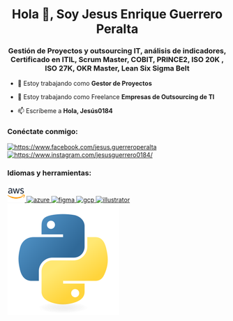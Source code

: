 <h1 align="center">Hola 👋, Soy Jesus Enrique Guerrero Peralta</h1>
<h3 align="center">Gestión de Proyectos y outsourcing IT, análisis de indicadores, Certificado en ITIL, Scrum Master, COBIT, PRINCE2, ISO 20K , ISO 27K, OKR Master, Lean Six Sigma Belt</h3>

- 🔭 Estoy trabajando como **Gestor de Proyectos**

- 👯 Estoy trabajando como Freelance **Empresas de Outsourcing de TI**

- 📫 Escríbeme a **Hola, Jesús0184**

<h3 align="left">Conéctate conmigo:</h3>
<p align="left">
<a href="https://linkedin.com/es/https://www.linkedin.com/es/jes%c3%bas-enrique-guerrero-peralta-586483168/" target="blank"><img align="center" <a href="https://fb.com/https://www.facebook.com/jesus.guerreroperalta" target="blank"><img align="
center" src="https://raw.githubusercontent.com/rahuldkjain/github-profile-readme-generator/master/src/images/icons/Social/facebook.svg" alt="https://www.facebook.com/jesus.guerreroperalta" height="30" width="40" /></a>
<a href="https://instagram.com/https://www.instagram.com/jesusguerrero0184/" target="blank"><img align="center" src="https://raw.githubusercontent.com/rahuldkjain/github-profile-readme-generator/master/src/images/icons/Social/instagram.svg" alt="https://www.instagram.com/jesusguerrero0184/" height="30" width="40" /></a>
</p>

<h3 align="left">Idiomas y herramientas:</h3>
<p align="left"> <a href="https://aws.amazon.com" target="_blank" rel="noreferrer"> <img src="https://raw.githubusercontent.com/devicons/devicon/master/icons/amazonwebservices/amazonwebservices-original-wordmark.svg" alt="aws" width="40" height="40"/> </a> <a href="https://azure.microsoft.com/en-in/" target="_blank" rel="noreferrer"> <img src="https://www.vectorlogo.zone/logos/microsoft_azure/microsoft_azure-icon.svg" alt="azure" width="40" height="40"/> </a> <a href="https://www.figma.com/" target="_blank" rel="noreferrer"> <img src="https://www.vectorlogo.zone/logos/figma/figma-icon.svg" alt="figma" ancho="40" alto="40"/> </a> <a href="https://cloud.google.com" target="_blank" rel="noreferrer"> <img src="https://www.vectorlogo.zone/logos/google_cloud/google_cloud-icon.svg" alt="gcp" ancho="40" alto="40"/> </a> <a href="https://www.adobe.com/in/products/illustrator.html" target="_blank" rel="noreferrer"> <img src="https://www.vectorlogo.zone/logos/adobe_illustrator/adobe_illustrator-icon.svg" alt="illustrator" ancho="40" alto="40"/> </a> <a href="https://www.java.com" <img src="https://raw.githubusercontent.com/devicons/devicon/master/icons/java/java-original.svg" alt="java" ancho="40" alto="40"/> </a> <a href="https://www.python.org" target="_blank" rel="noreferrer"> <img src="https://raw.githubusercontent.com/devicons/devicon/master/icons/python/python-original.svg" alt="python" ancho="40" alto="40"/> </a> </p>
